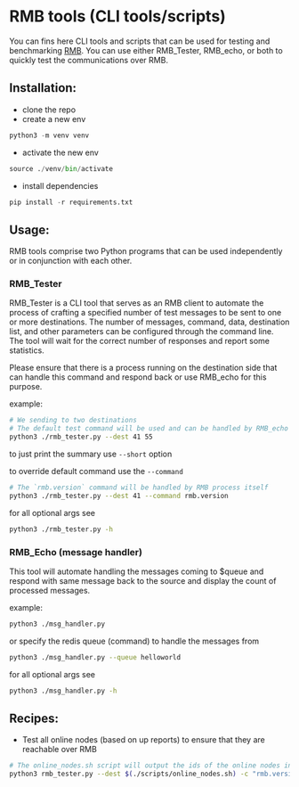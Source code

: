 # RMB tools (CLI tools/scripts)

You can fins here CLI tools and scripts that can be used for testing and benchmarking [RMB](https://github.com/threefoldtech/rmb-rs). You can use either RMB_Tester, RMB_echo, or both to quickly test the communications over RMB.

## Installation:
- clone the repo
- create a new env
```py
python3 -m venv venv
```
- activate the new env
```py
source ./venv/bin/activate
```
- install dependencies
```py
pip install -r requirements.txt
```

## Usage:
RMB tools comprise two Python programs that can be used independently or in conjunction with each other.

### RMB_Tester
RMB_Tester is a CLI tool that serves as an RMB client to automate the process of crafting a specified number of test messages to be sent to one or more destinations. The number of messages, command, data, destination list, and other parameters can be configured through the command line. The tool will wait for the correct number of responses and report some statistics.

Please ensure that there is a process running on the destination side that can handle this command and respond back or use RMB_echo for this purpose.

example:
```sh
# We sending to two destinations
# The default test command will be used and can be handled by RMB_echo process
python3 ./rmb_tester.py --dest 41 55
```

to just print the summary use `--short` option

to override default command use the `--command`
```sh
# The `rmb.version` command will be handled by RMB process itself
python3 ./rmb_tester.py --dest 41 --command rmb.version
```

for all optional args see
```sh
python3 ./rmb_tester.py -h
```

### RMB_Echo (message handler)
This tool will automate handling the messages coming to $queue and respond with same message back to the source and display the count of processed messages.

example:
```sh
python3 ./msg_handler.py
```

or specify the redis queue (command) to handle the messages from
```sh
python3 ./msg_handler.py --queue helloworld
```

for all optional args see
```sh
python3 ./msg_handler.py -h
```

## Recipes:
- Test all online nodes (based on up reports) to ensure that they are reachable over RMB
```sh
# The online_nodes.sh script will output the ids of the online nodes in the dev net using the gridproxy API.
python3 rmb_tester.py --dest $(./scripts/online_nodes.sh) -c "rmb.version"
```
